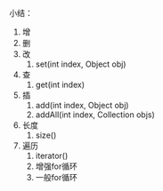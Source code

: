 
小结：
1. 增
2. 删
3. 改
    1. set(int index, Object obj)
4. 查
    1. get(int index)
5. 插
    1. add(int index, Object obj)
   2. addAll(int index, Collection objs)
6. 长度
   1. size()
7. 遍历
   1. iterator()
   2. 增强for循环
   3. 一般for循环